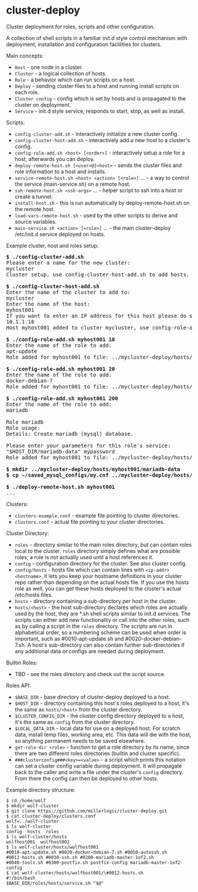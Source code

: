 # cluster-deploy
Cluster deployment for roles, scripts and other configuration.

A collection of shell scripts in a familiar init.d style control mechanism with deployment, installation and configuration faclilities for clusters.

Main concepts:
* ```Host``` - one node in a cluster.
* ```Cluster``` - a logical collection of hosts.
* ```Role``` - a behavior which can run scripts on a host.
* ```Deploy``` - sending cluster files to a host and running install scripts on each role.
* ```Cluster config``` - config which is set by hosts and is propagated to the cluster on deployment.
* ```Service``` - init.d style service, responds to start, stop, as well as install.

Scripts:
* ```config-cluster-add.sh``` - interactively initialize a new cluster config.
* ```config-cluster-host-add.sh``` - interactively add a new host to a cluster's config.
* ```config-role-add.sh <host> [<order>]``` - interactively setup a role for a host; afterwards you can deploy.
* ```deploy-remote-host.sh [<user>@]<host>``` - sends the cluster files and role information to a host and installs.
* ```service-remote-host.sh <host> <action> [<role>]``` ... - a way to control the service (main-service.sh) on a remote host.
* ```ssh-remote-host.sh <ssh-args>``` ... - helper script to ssh into a host or create a tunnel.
* ```install-host.sh``` - this is run automatically by deploy-remote-host.sh on the remote host.
* ```load-vars-remote-host.sh``` - used by the other scripts to derive and source variables.
* ```main-service.sh <action> [<role>]``` ... - the main cluster-deploy /etc/init.d service deployed on hosts.

Example cluster, host and roles setup:
<pre>
<strong>$ ./config-cluster-add.sh</strong>
Please enter a name for the new cluster:
mycluster
Cluster setup, use config-cluster-host-add.sh to add hosts.

<strong>$ ./config-cluster-host-add.sh</strong>
Enter the name of the cluster to add to:
mycluster
Enter the name of the host:
myhost001
If you want to enter an IP address for this host please do so, otherwise press enter:
10.1.1.18
Host myhost001 added to cluster mycluster, use config-role-add.sh to add roles

<strong>$ ./config-role-add.sh myhost001 10</strong>
Enter the name of the role to add:
apt-update
Role added for myhost001 to file: ../mycluster-deploy/hosts/myhost001/#0010-apt-update.sh

<strong>$ ./config-role-add.sh myhost001 20</strong>
Enter the name of the role to add:
docker-debian-7
Role added for myhost001 to file: ../mycluster-deploy/hosts/myhost001/#0020-docker-debian-7.sh

<strong>$ ./config-role-add.sh myhost001 200</strong>
Enter the name of the role to add:
mariadb

Role mariadb
Role usage: <config-dir> <set-password>
Details: Create mariadb (mysql) database.

Please enter your parameters for this role's service:
"$HOST_DIR/mariadb-data" mypassword
Role added for myhost001 to file: ../mycluster-deploy/hosts/myhost001/#0200-mariadb.sh

<strong>$ mkdir ../mycluster-deploy/hosts/myhost001/mariadb-data</strong>
<strong>$ cp ~/saved_mysql_configs/my.cnf ../mycluster-deploy/hosts/myhost001/mariadb-data</strong>

<strong>$ ./deploy-remote-host.sh myhost001</strong>
...
</pre>

Clusters:
* ```clusters-example.conf``` - example file pointing to cluster directories.
* ```clusters.conf``` - actual file pointing to your cluster directories.

Cluster Directory:
* ```roles``` - directory similar to the main roles directory, but can contain roles local to the cluster. ```roles``` directory simply defines what are possible roles; a role is not actually used until a host references it.
* ```config``` - configuration directory for the cluster. See also cluster config.
* ```config/hosts``` - hosts file which can contain lines with ```<ip-addr> <hostname>```, it lets you keep your hostname definitions in your cluster repo rather than depending on the actual hosts file. If you use the hosts role as well, you can get these hosts deployed to the cluster's actual /etc/hosts files.
* ```hosts``` - directory containing a sub-directory per host in the cluster.
* ```hosts/<host>``` - the host sub-directory declares which roles are actually used by the host, they are *.sh shell scripts similar to init.d services. The scripts can either add new functionality or call into the other roles, such as by calling a script in the ```roles``` directory. The scripts are run in alphabetical order, so a numbering scheme can be used when order is important, such as #0010-apt-update.sh and #0020-docker-debian-7.sh. A host's sub-directory can also contain further sub-directories if any additional data or configs are needed during deployment.

Builtin Roles:
* TBD - see the roles directory and check out the script source.

Roles API:
* ```$BASE_DIR``` - base directory of cluster-deploy deployed to a host.
* ```$HOST_DIR``` - directory containing this host's roles deployed to a host, it's the same as ```hosts/<host>``` from the cluster directory.
* ```$CLUSTER_CONFIG_DIR``` - the cluster config directory deployed to a host, it's the same as ```config``` from the cluster directory.
* ```$LOCAL_DATA_DIR``` - local data for use on a deployed host. For scratch data, install temp files, working area, etc. This data will die with the host, so anything permanent needs to be saved elsewhere.
* ```get-role-dir <role>``` - function to get a role directory by its name, since there are two different roles directories (builtin and cluster specific).
* ```###clusterconfig###<key>=<value>``` - a script which prints this notation can set a cluster config variable during deployment. It will propagate back to the caller and write a file under the cluster's ```config``` directory. From there the config can then be deployed to other hosts.

Example directory structure:
```
$ cd /home/wolf
$ mkdir wolf-cluster
$ git clone https://github.com/millerlogic/cluster-deploy.git
$ cat cluster-deploy/clusters.conf
wolf=../wolf-cluster
$ ls wolf-cluster
config  hosts  roles
$ ls wolf-cluster/hosts
wolfhost001  wolfhost002
$ ls wolf-cluster/hosts/wolfhost001
#0010-apt-update.sh #0020-docker-debian-7.sh #0050-autossh.sh 
#0012-hosts.sh #0030-ssh.sh #0200-mariadb-master-1of2.sh
#0040-tools.sh #0300-postfix.sh postfix-config mariadb-master-1of2-config
$ cat wolf-cluster/hosts/wolfhost001/\#0012-hosts.sh
#!/bin/bash
$BASE_DIR/roles/hosts/service.sh "$@"
```
